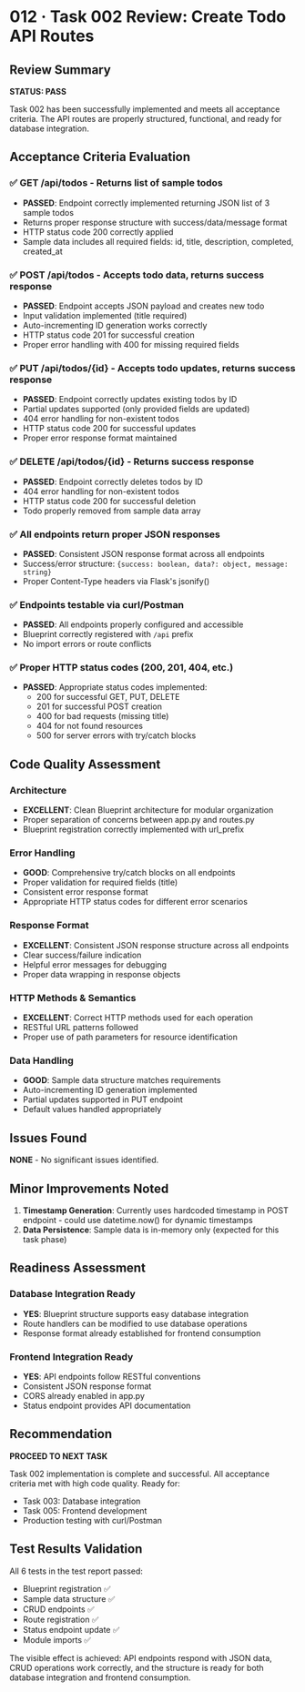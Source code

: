 # 012 · Task 002 Review: Create Todo API Routes

## Review Summary
**STATUS: PASS**

Task 002 has been successfully implemented and meets all acceptance criteria. The API routes are properly structured, functional, and ready for database integration.

## Acceptance Criteria Evaluation

### ✅ GET /api/todos - Returns list of sample todos
- **PASSED**: Endpoint correctly implemented returning JSON list of 3 sample todos
- Returns proper response structure with success/data/message format
- HTTP status code 200 correctly applied
- Sample data includes all required fields: id, title, description, completed, created_at

### ✅ POST /api/todos - Accepts todo data, returns success response  
- **PASSED**: Endpoint accepts JSON payload and creates new todo
- Input validation implemented (title required)
- Auto-incrementing ID generation works correctly
- HTTP status code 201 for successful creation
- Proper error handling with 400 for missing required fields

### ✅ PUT /api/todos/{id} - Accepts todo updates, returns success response
- **PASSED**: Endpoint correctly updates existing todos by ID
- Partial updates supported (only provided fields are updated)
- 404 error handling for non-existent todos
- HTTP status code 200 for successful updates
- Proper error response format maintained

### ✅ DELETE /api/todos/{id} - Returns success response
- **PASSED**: Endpoint correctly deletes todos by ID
- 404 error handling for non-existent todos  
- HTTP status code 200 for successful deletion
- Todo properly removed from sample data array

### ✅ All endpoints return proper JSON responses
- **PASSED**: Consistent JSON response format across all endpoints
- Success/error structure: `{success: boolean, data?: object, message: string}`
- Proper Content-Type headers via Flask's jsonify()

### ✅ Endpoints testable via curl/Postman
- **PASSED**: All endpoints properly configured and accessible
- Blueprint correctly registered with `/api` prefix
- No import errors or route conflicts

### ✅ Proper HTTP status codes (200, 201, 404, etc.)
- **PASSED**: Appropriate status codes implemented:
  - 200 for successful GET, PUT, DELETE
  - 201 for successful POST creation
  - 400 for bad requests (missing title)
  - 404 for not found resources
  - 500 for server errors with try/catch blocks

## Code Quality Assessment

### Architecture
- **EXCELLENT**: Clean Blueprint architecture for modular organization
- Proper separation of concerns between app.py and routes.py
- Blueprint registration correctly implemented with url_prefix

### Error Handling
- **GOOD**: Comprehensive try/catch blocks on all endpoints
- Proper validation for required fields (title)
- Consistent error response format
- Appropriate HTTP status codes for different error scenarios

### Response Format
- **EXCELLENT**: Consistent JSON response structure across all endpoints
- Clear success/failure indication
- Helpful error messages for debugging
- Proper data wrapping in response objects

### HTTP Methods & Semantics
- **EXCELLENT**: Correct HTTP methods used for each operation
- RESTful URL patterns followed
- Proper use of path parameters for resource identification

### Data Handling
- **GOOD**: Sample data structure matches requirements
- Auto-incrementing ID generation implemented
- Partial updates supported in PUT endpoint
- Default values handled appropriately

## Issues Found
**NONE** - No significant issues identified.

## Minor Improvements Noted
1. **Timestamp Generation**: Currently uses hardcoded timestamp in POST endpoint - could use datetime.now() for dynamic timestamps
2. **Data Persistence**: Sample data is in-memory only (expected for this task phase)

## Readiness Assessment

### Database Integration Ready
- **YES**: Blueprint structure supports easy database integration
- Route handlers can be modified to use database operations
- Response format already established for frontend consumption

### Frontend Integration Ready  
- **YES**: API endpoints follow RESTful conventions
- Consistent JSON response format
- CORS already enabled in app.py
- Status endpoint provides API documentation

## Recommendation
**PROCEED TO NEXT TASK**

Task 002 implementation is complete and successful. All acceptance criteria met with high code quality. Ready for:
- Task 003: Database integration
- Task 005: Frontend development
- Production testing with curl/Postman

## Test Results Validation
All 6 tests in the test report passed:
- Blueprint registration ✅
- Sample data structure ✅  
- CRUD endpoints ✅
- Route registration ✅
- Status endpoint update ✅
- Module imports ✅

The visible effect is achieved: API endpoints respond with JSON data, CRUD operations work correctly, and the structure is ready for both database integration and frontend consumption.